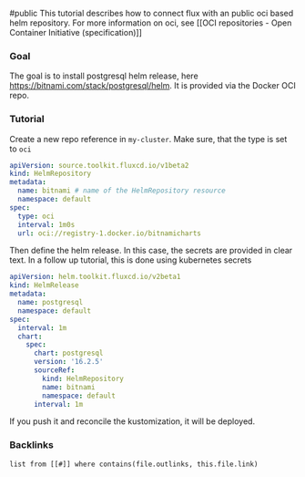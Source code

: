 #public
This tutorial describes how to connect flux with an public oci based helm repository. For more information on oci, see [[OCI repositories - Open Container Initiative (specification)]]

### Goal
The goal is to install postgresql helm release, here https://bitnami.com/stack/postgresql/helm. It is provided via the Docker OCI repo.

### Tutorial
Create a new repo reference in `my-cluster`. Make sure, that the type is set to `oci`  

```yaml
apiVersion: source.toolkit.fluxcd.io/v1beta2  
kind: HelmRepository  
metadata:  
  name: bitnami # name of the HelmRepository resource  
  namespace: default  
spec:  
  type: oci  
  interval: 1m0s  
  url: oci://registry-1.docker.io/bitnamicharts
```
Then define the helm release. In this case, the secrets are provided in clear text. In a follow up tutorial, this is done using kubernetes secrets

```yaml
apiVersion: helm.toolkit.fluxcd.io/v2beta1  
kind: HelmRelease  
metadata:  
  name: postgresql  
  namespace: default  
spec:  
  interval: 1m  
  chart:  
    spec:  
      chart: postgresql  
      version: '16.2.5'  
      sourceRef:  
        kind: HelmRepository  
        name: bitnami  
        namespace: default  
      interval: 1m
```
If you push it and reconcile the kustomization, it will be deployed.





### Backlinks
```dataview 
list from [[#]] where contains(file.outlinks, this.file.link)
```

